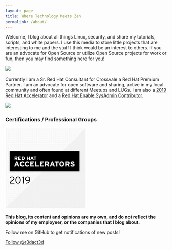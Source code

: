 ```yaml
---
layout: page
title: Where Technology Meets Zen
permalink: /about/
---
```


Welcome, I blog about  all things Linux, security, and share my tutorials, scripts, and white papers.  I use this media to store little projects that are interesting to me and the stuff I think would be an interest to others.  If you are an advocate for Open Source or utilize Open Source projects for work or fun, then you may find something here for you!

![](/assets/images/zenRocks.png)

Currently I am a Sr. Red Hat Consultant for Crossvale a Red Hat Premium Partner.  I am an advocate for open software and sharing, active in my local community and often found at different Meetups and LUGs.  I am also a [2019 Red Hat Accelerator](https://access.redhat.com/accelerators) and a [Red Hat Enable SysAdmin Contributor](https://www.redhat.com/sysadmin/).

![](/assets/images/zenLake.png)

### Certifications / Professional Groups
![](/images/image1.png)

[//]: # (### More Information)

[//]: # (A place to include any other types of information that you'd like to include about yourself.)

**This blog, its content and opinions are my own, and do not reflect the opinions of my employeer, or the companies that I blog about.**

Follow me on GitHub to get notifications of new posts!
<!-- Place this tag where you want the button to render. -->
<a class="github-button" href="https://github.com/r3dact3d" aria-label="Follow @r3dact3d on GitHub">Follow @r3dact3d</a>
